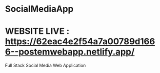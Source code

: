 # SocialMediaApp
# WEBSITE LIVE : https://62eac4e2f54a7a00789d1666--postemwebapp.netlify.app/
Full Stack Social Media Web Application
